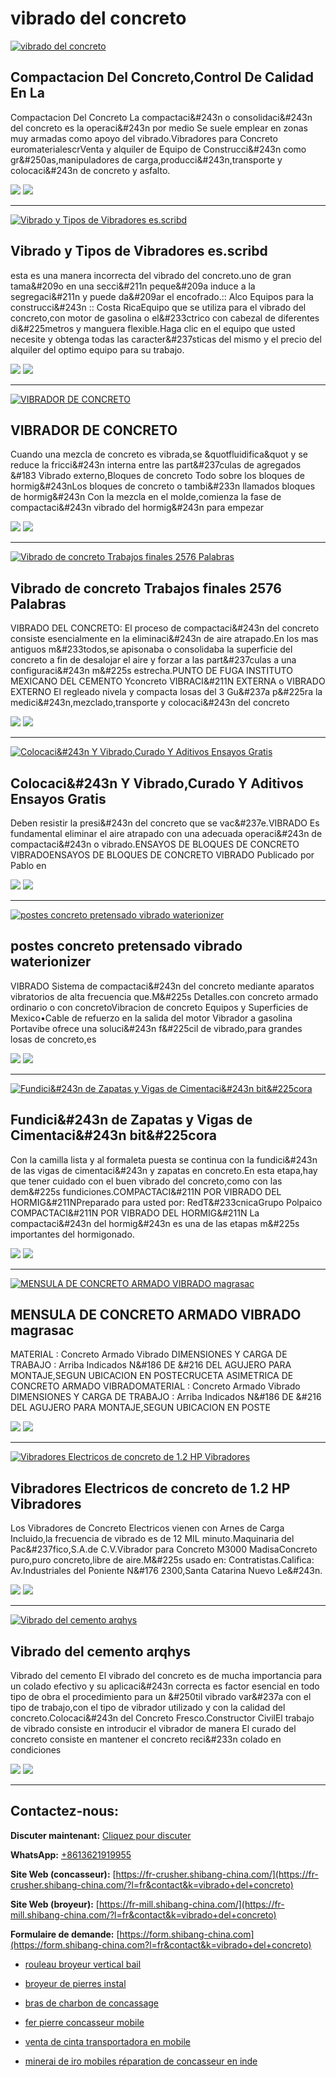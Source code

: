 # vibrado del concreto

<a href="https://swt.shibang-china.com/?l=fr&img&k=vibrado+del+concreto" target="_blank">![vibrado del concreto](http://static.shibang-china.com/all-800x300/1424.jpg)</a>

## Compactacion Del Concreto,Control De Calidad En La
Compactacion Del Concreto La compactaci&#243n o consolidaci&#243n del concreto es la operaci&#243n por medio Se suele emplear en zonas muy armadas como apoyo del vibrado.Vibradores para Concreto euromaterialescrVenta y alquiler de Equipo de Construcci&#243n como gr&#250as,manipuladores de carga,producci&#243n,transporte y colocaci&#243n de concreto y asfalto.


<a href="https://whatsapp.shibangsoft.com/WhatsApp.php" target="_blank" title="WhatsApp">![](http://static.shibang-china.com/icon/whatsapp.png)</a> <a href="https://swt.shibang-china.com/?l=fr&icon&k=vibrado+del+concreto" target="_blank">![](http://static.shibang-china.com/icon/chat-fr.png)</a>

---

<a href="https://swt.shibang-china.com/?l=fr&img&k=vibrado+del+concreto" target="_blank">![Vibrado y Tipos de Vibradores es.scribd](http://static.shibang-china.com/all-800x300/30.jpg)</a>

## Vibrado y Tipos de Vibradores es.scribd
esta es una manera incorrecta del vibrado del concreto.uno de gran tama&#209o en una secci&#211n peque&#209a induce a la segregaci&#211n y puede da&#209ar el encofrado.:: Alco Equipos para la construcci&#243n :: Costa RicaEquipo que se utiliza para el vibrado del concreto,con motor de gasolina o el&#233ctrico con cabezal de diferentes di&#225metros y manguera flexible.Haga clic en el equipo que usted necesite y obtenga todas las caracter&#237sticas del mismo y el precio del alquiler del optimo equipo para su trabajo.


<a href="https://whatsapp.shibangsoft.com/WhatsApp.php" target="_blank" title="WhatsApp">![](http://static.shibang-china.com/icon/whatsapp.png)</a> <a href="https://swt.shibang-china.com/?l=fr&icon&k=vibrado+del+concreto" target="_blank">![](http://static.shibang-china.com/icon/chat-fr.png)</a>

---

<a href="https://swt.shibang-china.com/?l=fr&img&k=vibrado+del+concreto" target="_blank">![VIBRADOR DE CONCRETO](http://static.shibang-china.com/all-800x300/826.jpg)</a>

## VIBRADOR DE CONCRETO
Cuando una mezcla de concreto es vibrada,se &quotfluidifica&quot y se reduce la fricci&#243n interna entre las part&#237culas de agregados &#183 Vibrado externo,Bloques de concreto Todo sobre los bloques de hormig&#243nLos bloques de concreto o tambi&#233n llamados bloques de hormig&#243n Con la mezcla en el molde,comienza la fase de compactaci&#243n vibrado del hormig&#243n para empezar


<a href="https://whatsapp.shibangsoft.com/WhatsApp.php" target="_blank" title="WhatsApp">![](http://static.shibang-china.com/icon/whatsapp.png)</a> <a href="https://swt.shibang-china.com/?l=fr&icon&k=vibrado+del+concreto" target="_blank">![](http://static.shibang-china.com/icon/chat-fr.png)</a>

---

<a href="https://swt.shibang-china.com/?l=fr&img&k=vibrado+del+concreto" target="_blank">![Vibrado de concreto Trabajos finales 2576 Palabras](http://static.shibang-china.com/all-800x300/668.jpg)</a>

## Vibrado de concreto Trabajos finales 2576 Palabras
VIBRADO DEL CONCRETO: El proceso de compactaci&#243n del concreto consiste esencialmente en la eliminaci&#243n de aire atrapado.En los mas antiguos m&#233todos,se apisonaba o consolidaba la superficie del concreto a fin de desalojar el aire y forzar a las part&#237culas a una configuraci&#243n m&#225s estrecha.PUNTO DE FUGA INSTITUTO MEXICANO DEL CEMENTO Yconcreto VIBRACI&#211N EXTERNA o VIBRADO EXTERNO El regleado nivela y compacta losas del 3 Gu&#237a p&#225ra la medici&#243n,mezclado,transporte y colocaci&#243n del concreto


<a href="https://whatsapp.shibangsoft.com/WhatsApp.php" target="_blank" title="WhatsApp">![](http://static.shibang-china.com/icon/whatsapp.png)</a> <a href="https://swt.shibang-china.com/?l=fr&icon&k=vibrado+del+concreto" target="_blank">![](http://static.shibang-china.com/icon/chat-fr.png)</a>

---

<a href="https://swt.shibang-china.com/?l=fr&img&k=vibrado+del+concreto" target="_blank">![Colocaci&#243n Y Vibrado,Curado Y Aditivos Ensayos Gratis](http://static.shibang-china.com/all-800x300/821.jpg)</a>

## Colocaci&#243n Y Vibrado,Curado Y Aditivos Ensayos Gratis
Deben resistir la presi&#243n del concreto que se vac&#237e.VIBRADO Es fundamental eliminar el aire atrapado con una adecuada operaci&#243n de compactaci&#243n o vibrado.ENSAYOS DE BLOQUES DE CONCRETO VIBRADOENSAYOS DE BLOQUES DE CONCRETO VIBRADO Publicado por Pablo en


<a href="https://whatsapp.shibangsoft.com/WhatsApp.php" target="_blank" title="WhatsApp">![](http://static.shibang-china.com/icon/whatsapp.png)</a> <a href="https://swt.shibang-china.com/?l=fr&icon&k=vibrado+del+concreto" target="_blank">![](http://static.shibang-china.com/icon/chat-fr.png)</a>

---

<a href="https://swt.shibang-china.com/?l=fr&img&k=vibrado+del+concreto" target="_blank">![postes concreto pretensado vibrado waterionizer](http://static.shibang-china.com/all-800x300/209.jpg)</a>

## postes concreto pretensado vibrado waterionizer
VIBRADO Sistema de compactaci&#243n del concreto mediante aparatos vibratorios de alta frecuencia que.M&#225s Detalles.con concreto armado ordinario o con concretoVibracion de concreto Equipos y Superficies de Mexico•Cable de refuerzo en la salida del motor Vibrador a gasolina Portavibe ofrece una soluci&#243n f&#225cil de vibrado,para grandes losas de concreto,es


<a href="https://whatsapp.shibangsoft.com/WhatsApp.php" target="_blank" title="WhatsApp">![](http://static.shibang-china.com/icon/whatsapp.png)</a> <a href="https://swt.shibang-china.com/?l=fr&icon&k=vibrado+del+concreto" target="_blank">![](http://static.shibang-china.com/icon/chat-fr.png)</a>

---

<a href="https://swt.shibang-china.com/?l=fr&img&k=vibrado+del+concreto" target="_blank">![Fundici&#243n de Zapatas y Vigas de Cimentaci&#243n bit&#225cora](http://static.shibang-china.com/all-800x300/58.jpg)</a>

## Fundici&#243n de Zapatas y Vigas de Cimentaci&#243n bit&#225cora
Con la camilla lista y al formaleta puesta se continua con la fundici&#243n de las vigas de cimentaci&#243n y zapatas en concreto.En esta etapa,hay que tener cuidado con el buen vibrado del concreto,como con las dem&#225s fundiciones.COMPACTACI&#211N POR VIBRADO DEL HORMIG&#211NPreparado para usted por: RedT&#233cnicaGrupo Polpaico COMPACTACI&#211N POR VIBRADO DEL HORMIG&#211N La compactaci&#243n del hormig&#243n es una de las etapas m&#225s importantes del hormigonado.


<a href="https://whatsapp.shibangsoft.com/WhatsApp.php" target="_blank" title="WhatsApp">![](http://static.shibang-china.com/icon/whatsapp.png)</a> <a href="https://swt.shibang-china.com/?l=fr&icon&k=vibrado+del+concreto" target="_blank">![](http://static.shibang-china.com/icon/chat-fr.png)</a>

---

<a href="https://swt.shibang-china.com/?l=fr&img&k=vibrado+del+concreto" target="_blank">![MENSULA DE CONCRETO ARMADO VIBRADO magrasac](http://static.shibang-china.com/all-800x300/156.jpg)</a>

## MENSULA DE CONCRETO ARMADO VIBRADO magrasac
MATERIAL : Concreto Armado Vibrado DIMENSIONES Y CARGA DE TRABAJO : Arriba Indicados N&#186 DE &#216 DEL AGUJERO PARA MONTAJE,SEGUN UBICACION EN POSTECRUCETA ASIMETRICA DE CONCRETO ARMADO VIBRADOMATERIAL : Concreto Armado Vibrado DIMENSIONES Y CARGA DE TRABAJO : Arriba Indicados N&#186 DE &#216 DEL AGUJERO PARA MONTAJE,SEGUN UBICACION EN POSTE


<a href="https://whatsapp.shibangsoft.com/WhatsApp.php" target="_blank" title="WhatsApp">![](http://static.shibang-china.com/icon/whatsapp.png)</a> <a href="https://swt.shibang-china.com/?l=fr&icon&k=vibrado+del+concreto" target="_blank">![](http://static.shibang-china.com/icon/chat-fr.png)</a>

---

<a href="https://swt.shibang-china.com/?l=fr&img&k=vibrado+del+concreto" target="_blank">![Vibradores Electricos de concreto de 1.2 HP Vibradores](http://static.shibang-china.com/all-800x300/1164.jpg)</a>

## Vibradores Electricos de concreto de 1.2 HP Vibradores
Los Vibradores de Concreto Electricos vienen con Arnes de Carga Incluido,la frecuencia de vibrado es de 12 MIL minuto.Maquinaria del Pac&#237fico,S.A.de C.V.Vibrador para Concreto M3000 MadisaConcreto puro,puro concreto,libre de aire.M&#225s usado en: Contratistas.Califica: Av.Industriales del Poniente N&#176 2300,Santa Catarina Nuevo Le&#243n.


<a href="https://whatsapp.shibangsoft.com/WhatsApp.php" target="_blank" title="WhatsApp">![](http://static.shibang-china.com/icon/whatsapp.png)</a> <a href="https://swt.shibang-china.com/?l=fr&icon&k=vibrado+del+concreto" target="_blank">![](http://static.shibang-china.com/icon/chat-fr.png)</a>

---

<a href="https://swt.shibang-china.com/?l=fr&img&k=vibrado+del+concreto" target="_blank">![Vibrado del cemento arqhys](http://static.shibang-china.com/all-800x300/650.jpg)</a>

## Vibrado del cemento arqhys
Vibrado del cemento El vibrado del concreto es de mucha importancia para un colado efectivo y su aplicaci&#243n correcta es factor esencial en todo tipo de obra el procedimiento para un &#250til vibrado var&#237a con el tipo de trabajo,con el tipo de vibrador utilizado y con la calidad del concreto.Colocaci&#243n del Concreto Fresco.Constructor CivilEl trabajo de vibrado consiste en introducir el vibrador de manera El curado del concreto consiste en mantener el concreto reci&#233n colado en condiciones


<a href="https://whatsapp.shibangsoft.com/WhatsApp.php" target="_blank" title="WhatsApp">![](http://static.shibang-china.com/icon/whatsapp.png)</a> <a href="https://swt.shibang-china.com/?l=fr&icon&k=vibrado+del+concreto" target="_blank">![](http://static.shibang-china.com/icon/chat-fr.png)</a>

---
## Contactez-nous:

**Discuter maintenant:** [Cliquez pour discuter](https://swt.shibang-china.com?l=fr&contact&k=vibrado+del+concreto)

**WhatsApp:**  [+8613621919955](https://whatsapp.shibangsoft.com/WhatsApp.php)

**Site Web (concasseur):** [https://fr-crusher.shibang-china.com/](https://fr-crusher.shibang-china.com/?l=fr&contact&k=vibrado+del+concreto)

**Site Web (broyeur):** [https://fr-mill.shibang-china.com/](https://fr-mill.shibang-china.com/?l=fr&contact&k=vibrado+del+concreto)

**Formulaire de demande:** [https://form.shibang-china.com](https://form.shibang-china.com?l=fr&contact&k=vibrado+del+concreto)

* [rouleau broyeur vertical bail](../65/rouleau%20broyeur%20vertical%20bail.md)

* [broyeur de pierres instal](../65/broyeur%20de%20pierres%20instal.md)

* [bras de charbon de concassage](../65/bras%20de%20charbon%20de%20concassage.md)

* [fer pierre concasseur mobile](../65/fer%20pierre%20concasseur%20mobile.md)

* [venta de cinta transportadora en mobile](../64/venta%20de%20cinta%20transportadora%20en%20mobile.md)

* [minerai de iro mobiles réparation de concasseur en inde](../62/minerai%20de%20iro%20mobiles%20r%C3%A9paration%20de%20concasseur%20en%20inde.md)